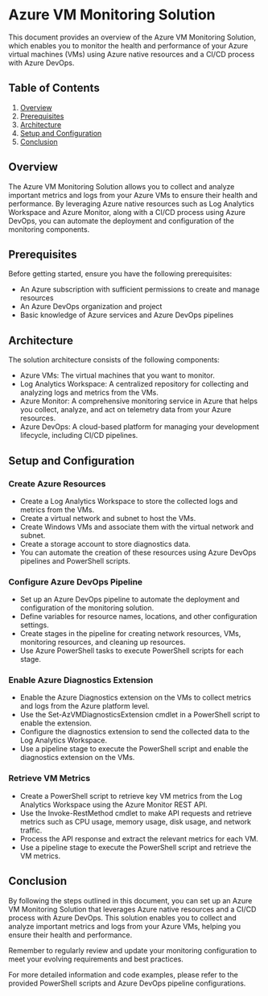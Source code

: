 # Azure VM Monitoring Solution

This document provides an overview of the Azure VM Monitoring Solution, which enables you to monitor the health and performance of your Azure virtual machines (VMs) using Azure native resources and a CI/CD process with Azure DevOps.

## Table of Contents
1. [Overview](#overview)
2. [Prerequisites](#prerequisites)
3. [Architecture](#architecture)
4. [Setup and Configuration](#setup-and-configuration)
5. [Conclusion](#conclusion)

## Overview
The Azure VM Monitoring Solution allows you to collect and analyze important metrics and logs from your Azure VMs to ensure their health and performance. By leveraging Azure native resources such as Log Analytics Workspace and Azure Monitor, along with a CI/CD process using Azure DevOps, you can automate the deployment and configuration of the monitoring components.

## Prerequisites
Before getting started, ensure you have the following prerequisites:
- An Azure subscription with sufficient permissions to create and manage resources
- An Azure DevOps organization and project
- Basic knowledge of Azure services and Azure DevOps pipelines

## Architecture
The solution architecture consists of the following components:
- Azure VMs: The virtual machines that you want to monitor.
- Log Analytics Workspace: A centralized repository for collecting and analyzing logs and metrics from the VMs.
- Azure Monitor: A comprehensive monitoring service in Azure that helps you collect, analyze, and act on telemetry data from your Azure resources.
- Azure DevOps: A cloud-based platform for managing your development lifecycle, including CI/CD pipelines.

## Setup and Configuration
### Create Azure Resources
- Create a Log Analytics Workspace to store the collected logs and metrics from the VMs.
- Create a virtual network and subnet to host the VMs.
- Create Windows VMs and associate them with the virtual network and subnet.
- Create a storage account to store diagnostics data.
- You can automate the creation of these resources using Azure DevOps pipelines and PowerShell scripts.

### Configure Azure DevOps Pipeline
- Set up an Azure DevOps pipeline to automate the deployment and configuration of the monitoring solution.
- Define variables for resource names, locations, and other configuration settings.
- Create stages in the pipeline for creating network resources, VMs, monitoring resources, and cleaning up resources.
- Use Azure PowerShell tasks to execute PowerShell scripts for each stage.

### Enable Azure Diagnostics Extension
- Enable the Azure Diagnostics extension on the VMs to collect metrics and logs from the Azure platform level.
- Use the Set-AzVMDiagnosticsExtension cmdlet in a PowerShell script to enable the extension.
- Configure the diagnostics extension to send the collected data to the Log Analytics Workspace.
- Use a pipeline stage to execute the PowerShell script and enable the diagnostics extension on the VMs.

### Retrieve VM Metrics
- Create a PowerShell script to retrieve key VM metrics from the Log Analytics Workspace using the Azure Monitor REST API.
- Use the Invoke-RestMethod cmdlet to make API requests and retrieve metrics such as CPU usage, memory usage, disk usage, and network traffic.
- Process the API response and extract the relevant metrics for each VM.
- Use a pipeline stage to execute the PowerShell script and retrieve the VM metrics.

## Conclusion
By following the steps outlined in this document, you can set up an Azure VM Monitoring Solution that leverages Azure native resources and a CI/CD process with Azure DevOps. This solution enables you to collect and analyze important metrics and logs from your Azure VMs, helping you ensure their health and performance.

Remember to regularly review and update your monitoring configuration to meet your evolving requirements and best practices.

For more detailed information and code examples, please refer to the provided PowerShell scripts and Azure DevOps pipeline configurations.
